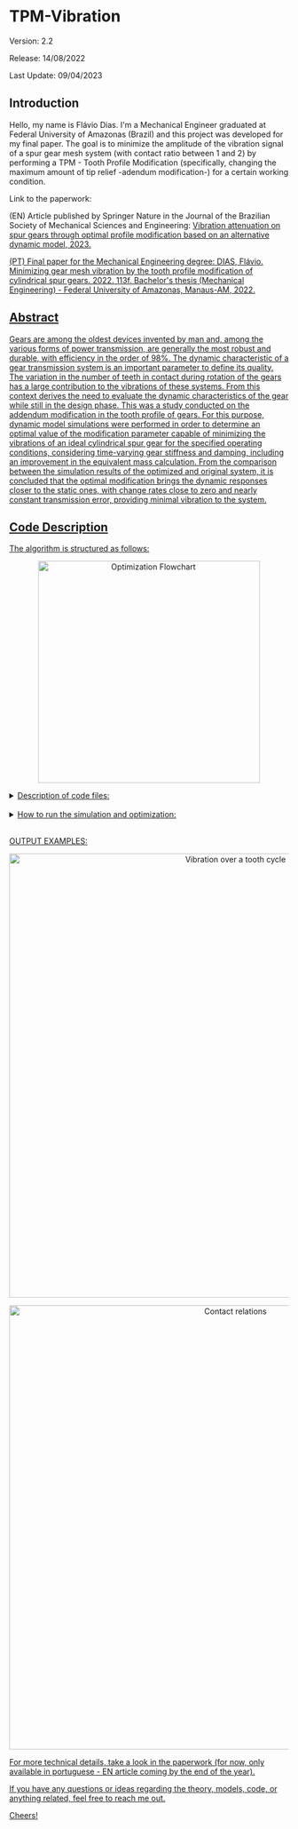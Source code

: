 # TPM-Vibration 
  Version: 2.2
  
  Release: 14/08/2022
  
  Last Update: 09/04/2023
   

## Introduction
  Hello, my name is Flávio Dias. I'm a Mechanical Engineer graduated at Federal University of Amazonas (Brazil) and this project was developed for my final paper. The goal is to minimize the amplitude of the vibration signal of a spur gear mesh system (with contact ratio between 1 and 2) by performing a TPM - Tooth Profile Modification (specifically, changing the maximum amount of tip relief -adendum modification-) for a certain working condition.
  
  Link to the paperwork: 

  (EN) Article published by Springer Nature in the Journal of the Brazilian Society of Mechanical Sciences and Engineering: <a href= https://rdcu.be/ds3ID > Vibration attenuation on spur gears through optimal profile modification based on an alternative dynamic model, 2023.
  
  (PT) Final paper for the Mechanical Engineering degree: <a href= http://riu.ufam.edu.br/handle/prefix/6549 > DIAS, Flávio. Minimizing gear mesh vibration by the tooth profile modification of
cylindrical spur gears. 2022. 113f. Bachelor's thesis (Mechanical Engineering) - Federal University of Amazonas, Manaus-AM, 2022.

## Abstract
  Gears are among the oldest devices invented by man and, among the various forms of power transmission, are generally the most robust and durable, with efficiency in the order of 98%. The dynamic characteristic of a gear transmission system is an important parameter to define its quality. The variation in the number of teeth in contact during rotation of the gears has a large contribution to the vibrations of these systems. From this context derives the need to evaluate the dynamic characteristics of the gear while still in the design phase. This was a study conducted on the addendum modification in the tooth profile of gears. For this purpose, dynamic model simulations were performed in order to determine an optimal value of the modification parameter capable of minimizing the vibrations of an ideal cylindrical spur gear for the specified operating conditions, considering time-varying gear stiffness and damping, including an improvement in the equivalent mass calculation. From the comparison between the simulation results of the optimized and original system, it is concluded that the optimal modification brings the dynamic responses closer to the static ones, with change rates close to zero and nearly constant transmission error, providing minimal vibration to the system.
  
## Code Description  
  
  The algorithm is structured as follows:

   <p align="center">
    <img src="https://user-images.githubusercontent.com/44821460/229648230-598b24b0-9d1d-4a95-9a83-59e314eb715f.png" alt="Optimization Flowchart" width="400" />
  </p>
  
  
  <details>
  <summary> Description of code files: </summary>
  <br>
  
    OPTIMIZATION: Has the properties of the optimization function with the goal to evaluate the main code (SIMULATION) to get the optimum amount of modification;

    SIMULATION: The main code, where all the constants and properties of the gear, mesh and operation. Holding all the other functions mentioned below;

    GEARS: Calculates the gear dimentions given the entries in SIMULATION;

    OPERATION: Calculates the gear mesh relations given the entries in SIMULATION;

    MESH: Calculates the mesh parameters given the gear and operation entries in SIMULATION;

    MASS: Calculates de equivalent mass of the sistem given the dimentions and the profile modification amount;

    INTEGR: Calculates de integrals for the stiffness by the energy formulas;

    ENERGY: Calculates de stiffness by the energy formulas of the original and modified systems;

    INTERPOLATION: Interpolate the discrete functions to obtain the continuos representation of the dynamic coefficients;

    MODEL: Sets the space-states variables together with the acceleration of the original and modified system;

    DYNAMIC: Solves the original dynamic model;

    DYNAMICTPM: Solves the modified dynamic model;

    ACCEL: Calculates the acceleration of the original system;

    ACCELTPM: Calculates the acceleration of the modified system;

    SIGNAL: Quantifies the vibration signals;

    PLOTS: Generate the graphics for analysis.
  
  </details>
  <br>

  <details>
  <summary> How to run the simulation and optimization: </summary>
  <br>


    OPTIMIZATION: Run the code "optimization.m". It will find the maximum amount of modification that will minimize the gear mesh vibration for the system declared in the "simulation.m" and "simulation2.m" files.

    SIMULATION ONLY: Open the "simulation.m" file, remove the lines (1 and 97), uncomment the "deltamax" variable input (line 7) and the plot call (line 95). That will make the code run for the specified maximum amounf of modification for the declared system of gears in the code.

  </details>
  <br>
  
  OUTPUT EXAMPLES:
  
  <p align="center">
  <img src="https://user-images.githubusercontent.com/44821460/230794069-064d7b4e-b72a-4928-a2f7-47bb70ca2b29.png" alt="Vibration over a tooth cycle" width="800" />
  </p>

  <p align="center">
  <img src="https://user-images.githubusercontent.com/44821460/230794334-d4810585-1a9b-4f79-8c62-2e1ce66c7869.png" alt="Contact relations" width="800" />
  </p>
  
  
  For more technical details, take a look in the paperwork (for now, only available in portuguese - EN article coming by the end of the year).
  
  If you have any questions or ideas regarding the theory, models, code, or anything related, feel free to reach me out.
  
  Cheers!

